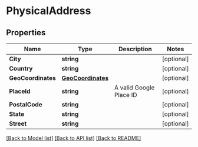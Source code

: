 # PhysicalAddress

## Properties

Name | Type | Description | Notes
------------ | ------------- | ------------- | -------------
**City** | **string** |  | [optional] 
**Country** | **string** |  | [optional] 
**GeoCoordinates** | [**GeoCoordinates**](GeoCoordinates.md) |  | [optional] 
**PlaceId** | **string** | A valid Google Place ID | [optional] 
**PostalCode** | **string** |  | [optional] 
**State** | **string** |  | [optional] 
**Street** | **string** |  | [optional] 

[[Back to Model list]](../README.md#documentation-for-models) [[Back to API list]](../README.md#documentation-for-api-endpoints) [[Back to README]](../README.md)


